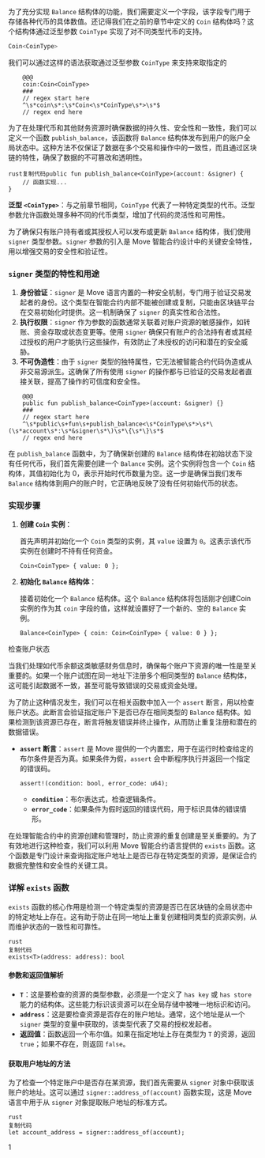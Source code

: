 为了充分实现 `Balance` 结构体的功能，我们需要定义一个字段，该字段专门用于存储各种代币的具体数值。还记得我们在之前的章节中定义的 `Coin` 结构体吗？这个结构体通过泛型参数 `CoinType` 实现了对不同类型代币的支持。

```rust
Coin<CoinType>
```

我们可以通过这样的语法获取通过泛型参数 `CoinType` 来支持来取指定的



```regex
    @@@
    coin:Coin<CoinType>
    ###
    // regex start here
    ^\s*coin\s*:\s*Coin<\s*CoinType\s*>\s*$
    // regex end here
```









为了在处理代币和其他财务资源时确保数据的持久性、安全性和一致性，我们可以定义一个函数 `publish_balance`，该函数将 `Balance` 结构体发布到用户的账户全局状态中。这种方法不仅保证了数据在多个交易和操作中的一致性，而且通过区块链的特性，确保了数据的不可篡改和透明性。

```
rust复制代码public fun publish_balance<CoinType>(account: &signer) {
    // 函数实现...
}
```

**泛型 `<CoinType>`**：与之前章节相同，`CoinType` 代表了一种特定类型的代币。泛型参数允许函数处理多种不同的代币类型，增加了代码的灵活性和可用性。

为了确保只有账户持有者或其授权人可以发布或更新 `Balance` 结构体，我们使用 `signer` 类型参数。`signer` 参数的引入是 Move 智能合约设计中的关键安全特性，用以增强交易的安全性和验证性。

### `signer` 类型的特性和用途

1. **身份验证**：`signer` 是 Move 语言内置的一种安全机制，专门用于验证交易发起者的身份。这个类型在智能合约内部不能被创建或复制，只能由区块链平台在交易初始化时提供。这一机制确保了 `signer` 的真实性和合法性。
2. **执行权限**：`signer` 作为参数的函数通常关联着对账户资源的敏感操作，如转账、资金存取或状态变更等。使用 `signer` 确保只有账户的合法持有者或其经过授权的用户才能执行这些操作，有效防止了未授权的访问和潜在的安全威胁。
3. **不可伪造性**：由于 `signer` 类型的独特属性，它无法被智能合约代码伪造或从非交易源派生。这确保了所有使用 `signer` 的操作都与已验证的交易发起者直接关联，提高了操作的可信度和安全性。

```
    @@@
    public fun publish_balance<CoinType>(account: &signer) {}
    ###
    // regex start here
    ^\s*public\s+fun\s+publish_balance<\s*CoinType\s*>\s*\(\s*account\s*:\s*&signer\s*\)\s*\{\s*\}\s*$
    // regex end here
```



在 `publish_balance` 函数中，为了确保新创建的 `Balance` 结构体在初始状态下没有任何代币，我们首先需要创建一个 `Balance` 实例。这个实例将包含一个 `Coin` 结构体，其值初始化为 0，表示开始时代币数量为空。这一步是确保当我们发布 `Balance` 结构体到用户的账户时，它正确地反映了没有任何初始代币的状态。

### 实现步骤

1. **创建 `Coin` 实例**：

   首先声明并初始化一个 `Coin` 类型的实例，其 `value` 设置为 `0`。这表示该代币实例在创建时不持有任何资金。

   ```
   Coin<CoinType> { value: 0 };
   ```

2. **初始化 `Balance` 结构体**：

   接着初始化一个 `Balance` 结构体。这个 `Balance` 结构体将包括刚才创建Coin实例的作为其 `coin` 字段的值，这样就设置好了一个新的、空的 `Balance` 实例。

   ```
   Balance<CoinType> { coin: Coin<CoinType> { value: 0 } };
   ```



检查账户状态

当我们处理如代币余额这类敏感财务信息时，确保每个账户下资源的唯一性是至关重要的。如果一个账户试图在同一地址下注册多个相同类型的 `Balance` 结构体，这可能引起数据不一致，甚至可能导致错误的交易或资金处理。

为了防止这种情况发生，我们可以在相关函数中加入一个 `assert` 断言，用以检查账户状态。此断言会验证指定账户下是否已存在相同类型的 `Balance` 结构体。如果检测到该资源已存在，断言将触发错误并终止操作，从而防止重复注册和潜在的数据错误。

- **`assert` 断言**：`assert` 是 Move 提供的一个内置宏，用于在运行时检查给定的布尔条件是否为真。如果条件为假，`assert` 会中断程序执行并返回一个指定的错误码。

  ```
  assert!(condition: bool, error_code: u64);
  ```

  - **`condition`**：布尔表达式，检查逻辑条件。
  - **`error_code`**：如果条件为假时返回的错误代码，用于标识具体的错误情形。



在处理智能合约中的资源创建和管理时，防止资源的重复创建是至关重要的。为了有效地进行这种检查，我们可以利用 Move 智能合约语言提供的 `exists` 函数。这个函数是专门设计来查询指定账户地址上是否已存在特定类型的资源，是保证合约数据完整性和安全性的关键工具。

### 详解 `exists` 函数

`exists` 函数的核心作用是检测一个特定类型的资源是否已在区块链的全局状态中的特定地址上存在。这有助于防止在同一地址上重复创建相同类型的资源实例，从而维护状态的一致性和可靠性。

```
rust
复制代码
exists<T>(address: address): bool
```

#### 参数和返回值解析

- **`T`**：这是要检查的资源的类型参数，必须是一个定义了 `has key` 或 `has store` 能力的结构体。这些能力标识该资源可以在全局存储中被唯一地标识和访问。
- **`address`**：这是要检查资源是否存在的账户地址。通常，这个地址是从一个 `signer` 类型的变量中获取的，该类型代表了交易的授权发起者。
- **返回值**：函数返回一个布尔值。如果在指定地址上存在类型为 `T` 的资源，返回 `true`；如果不存在，则返回 `false`。

#### 获取用户地址的方法

为了检查一个特定账户中是否存在某资源，我们首先需要从 `signer` 对象中获取该账户的地址。这可以通过 `signer::address_of(account)` 函数实现，这是 Move 语言中用于从 `signer` 对象提取账户地址的标准方式。

```
rust
复制代码
let account_address = signer::address_of(account);
```

1
